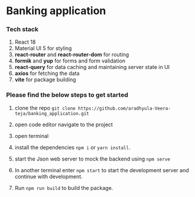 # Banking application

### Tech stack

1. React 18
2. Material UI 5 for styling 
3. **react-router** and **react-router-dom** for routing
4. **formik** and **yup** for forms and form validation
5. **react-query** for data caching and maintaining server state in UI
6. **axios** for fetching the data 
7. **vite** for package building

### Please find the below steps to get started

1. clone the repo ```git clone https://github.com/aradhyula-Veera-teja/banking_application.git```

2. open code editor navigate to the project
3. open terminal
4. install the dependencies ```npm i``` or ```yarn install```.
5. start the Json web server to mock the backend using ```npm serve```
6. In another terminal enter ```npm start``` to start the development server and continue with development.
7. Run ```npm run build``` to build the package.